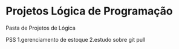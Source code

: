 # Projetos Lógica de Programação #

Pasta de Projetos de Lógica

PSS
1.gerenciamento de estoque
2.estudo sobre git pull
